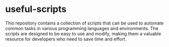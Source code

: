 # useful-scripts

This repository contains a collection of scripts that can be used to automate common tasks in various programming languages and environments. The scripts are designed to be easy to use and modify, making them a valuable resource for developers who need to save time and effort.